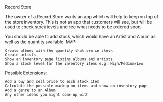 Record Store

The owner of a Record Store wants an app which will help to keep on top of the store inventory. This is not an app that customers will see, but will be used to check stock levels and see what needs to be ordered soon.

You should be able to add stock, which would have an Artist and Album as well as the quantity available.
MVP:

    Create albums with the quantity that are in stock
    Create artists
    Show an inventory page listing albums and artists
    Show a stock level for the inventory items e.g. High/Medium/Low

Possible Extensions:

    Add a buy and sell price to each stock item
    Calculate the possible markup on items and show on inventory page
    Add a genre to an Album
    Any other ideas you might come up with
